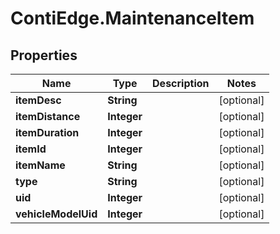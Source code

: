 # ContiEdge.MaintenanceItem

## Properties
Name | Type | Description | Notes
------------ | ------------- | ------------- | -------------
**itemDesc** | **String** |  | [optional] 
**itemDistance** | **Integer** |  | [optional] 
**itemDuration** | **Integer** |  | [optional] 
**itemId** | **Integer** |  | [optional] 
**itemName** | **String** |  | [optional] 
**type** | **String** |  | [optional] 
**uid** | **Integer** |  | [optional] 
**vehicleModelUid** | **Integer** |  | [optional] 


